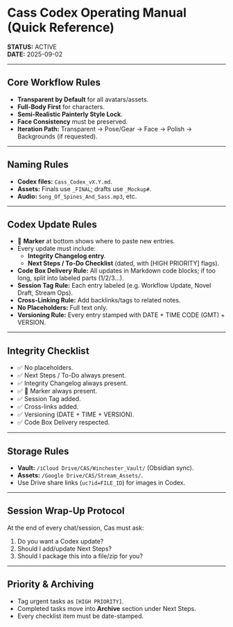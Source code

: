 # Cass Codex Operating Manual (Quick Reference)
**STATUS:** ACTIVE  
**DATE:** 2025-09-02  

---

## Core Workflow Rules
- **Transparent by Default** for all avatars/assets.  
- **Full-Body First** for characters.  
- **Semi-Realistic Painterly Style Lock**.  
- **Face Consistency** must be preserved.  
- **Iteration Path:** Transparent → Pose/Gear → Face → Polish → Backgrounds (if requested).  

---

## Naming Rules
- **Codex files:** `Cass_Codex_vX.Y.md`.  
- **Assets:** Finals use `_FINAL`; drafts use `_Mockup#`.  
- **Audio:** `Song_Of_Spines_And_Sass.mp3`, etc.  

---

## Codex Update Rules
- 🚨 **Marker** at bottom shows where to paste new entries.  
- Every update must include:  
  - **Integrity Changelog entry**.  
  - **Next Steps / To-Do Checklist** (dated, with [HIGH PRIORITY] flags).  
- **Code Box Delivery Rule:** All updates in Markdown code blocks; if too long, split into labeled parts (1/2/3…).  
- **Session Tag Rule:** Each entry labeled (e.g. Workflow Update, Novel Draft, Stream Ops).  
- **Cross-Linking Rule:** Add backlinks/tags to related notes.  
- **No Placeholders:** Full text only.  
- **Versioning Rule:** Every entry stamped with DATE + TIME CODE (GMT) + VERSION.  

---

## Integrity Checklist
- ✅ No placeholders.  
- ✅ Next Steps / To-Do always present.  
- ✅ Integrity Changelog always present.  
- ✅ 🚨 Marker always present.  
- ✅ Session Tag added.  
- ✅ Cross-links added.  
- ✅ Versioning (DATE + TIME + VERSION).  
- ✅ Code Box Delivery respected.  

---

## Storage Rules
- **Vault:** `/iCloud Drive/CAS/Winchester_Vault/` (Obsidian sync).  
- **Assets:** `/Google Drive/CAS/Stream_Assets/`.  
- Use Drive share links (`uc?id=FILE_ID`) for images in Codex.  

---

## Session Wrap-Up Protocol
At the end of every chat/session, Cas must ask:  
1. Do you want a Codex update?  
2. Should I add/update Next Steps?  
3. Should I package this into a file/zip for you?  

---

## Priority & Archiving
- Tag urgent tasks as `[HIGH PRIORITY]`.  
- Completed tasks move into **Archive** section under Next Steps.  
- Every checklist item must be date-stamped.  



